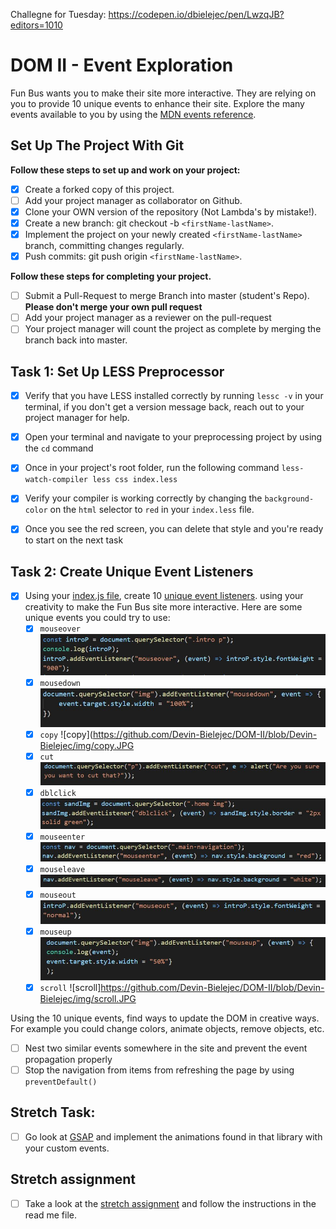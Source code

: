 Challegne for Tuesday:
https://codepen.io/dbielejec/pen/LwzqJB?editors=1010


# DOM II - Event Exploration

Fun Bus wants you to make their site more interactive. They are relying on you to provide 10 unique events to enhance their site. Explore the many events available to you by using the [MDN events reference](https://developer.mozilla.org/en-US/docs/Web/Events).

## Set Up The Project With Git

**Follow these steps to set up and work on your project:**

* [X] Create a forked copy of this project.
* [ ] Add your project manager as collaborator on Github.
* [X] Clone your OWN version of the repository (Not Lambda's by mistake!).
* [X] Create a new branch: git checkout -b `<firstName-lastName>`.
* [X] Implement the project on your newly created `<firstName-lastName>` branch, committing changes regularly.
* [X] Push commits: git push origin `<firstName-lastName>`.

**Follow these steps for completing your project.**

* [ ] Submit a Pull-Request to merge <firstName-lastName> Branch into master (student's  Repo). **Please don't merge your own pull request**
* [ ] Add your project manager as a reviewer on the pull-request
* [ ] Your project manager will count the project as complete by merging the branch back into master.

## Task 1: Set Up LESS Preprocessor

* [X] Verify that you have LESS installed correctly by running `lessc -v` in your terminal, if you don't get a version message back, reach out to your project manager for help.

* [X] Open your terminal and navigate to your preprocessing project by using the `cd` command

* [X] Once in your project's root folder, run the following command `less-watch-compiler less css index.less`

* [X] Verify your compiler is working correctly by changing the `background-color` on the `html` selector to `red` in your `index.less` file.

* [X] Once you see the red screen, you can delete that style and you're ready to start on the next task

## Task 2: Create Unique Event Listeners

* [X] Using your [index.js file](js/index.js), create 10 [unique event listeners](https://developer.mozilla.org/en-US/docs/Web/Events). using your creativity to make the Fun Bus site more interactive.  Here are some unique events you could try to use: 
	* [X] `mouseover`
	![mouseover](https://github.com/Devin-Bielejec/DOM-II/blob/Devin-Bielejec/img/mouseover.JPG)
	* [X] `mousedown`
	![mousedown](https://github.com/Devin-Bielejec/DOM-II/blob/Devin-Bielejec/img/mousedown.JPG)
	* [X] `copy`
	![copy](https://github.com/Devin-Bielejec/DOM-II/blob/Devin-Bielejec/img/copy.JPG
	* [X] `cut`
	![cut](https://github.com/Devin-Bielejec/DOM-II/blob/Devin-Bielejec/img/cut.JPG)
	* [X] `dblclick`
	![dblclick](https://github.com/Devin-Bielejec/DOM-II/blob/Devin-Bielejec/img/dblclick.JPG)
	* [X] `mouseenter`
	![mouseenter](https://github.com/Devin-Bielejec/DOM-II/blob/Devin-Bielejec/img/mouseenter.JPG)
	* [X] `mouseleave`
	![mouseleave](https://github.com/Devin-Bielejec/DOM-II/blob/Devin-Bielejec/img/mouseleave.JPG)
	* [X] `mouseout`
	![mouseout](https://github.com/Devin-Bielejec/DOM-II/blob/Devin-Bielejec/img/mouseout.JPG)
	* [X] `mouseup`
	![mouseup](https://github.com/Devin-Bielejec/DOM-II/blob/Devin-Bielejec/img/mouseup.JPG)
	* [X] `scroll`
	![scroll]https://github.com/Devin-Bielejec/DOM-II/blob/Devin-Bielejec/img/scroll.JPG

Using the 10 unique events, find ways to update the DOM in creative ways. For example you could change colors, animate objects, remove objects, etc.

* [ ] Nest two similar events somewhere in the site and prevent the event propagation properly
* [ ] Stop the navigation from items from refreshing the page by using `preventDefault()`

## Stretch Task:

* [ ] Go look at [GSAP](https://greensock.com/) and implement the animations found in that library with your custom events.

## Stretch assignment

* [ ] Take a look at the [stretch assignment](stretch-assignment) and follow the instructions in the read me file.